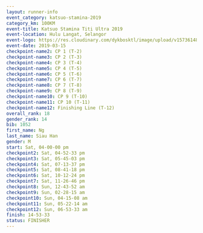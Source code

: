 ```yaml
--- 
layout: runner-info 
event_category: katsuo-stamina-2019 
category_km: 100KM 
event-title: Katsuo Stamina Titi Ultra 2019 
event-location: Hulu Langat, Selangor 
event-logo: https://res.cloudinary.com/dykbosktl/image/upload/v1573614825/Logo/Logo_p7ft6n.png 
event-date: 2019-03-15 
checkpoint-name2: CP 1 (T-2) 
checkpoint-name3: CP 2 (T-3) 
checkpoint-name4: CP 3 (T-4) 
checkpoint-name5: CP 4 (T-5) 
checkpoint-name6: CP 5 (T-6) 
checkpoint-name7: CP 6 (T-7) 
checkpoint-name8: CP 7 (T-8) 
checkpoint-name9: CP 8 (T-9) 
checkpoint-name10: CP 9 (T-10) 
checkpoint-name11: CP 10 (T-11) 
checkpoint-name12: Finishing Line (T-12) 
overall_rank: 18
gender_rank: 14
bib: 1052
first_name: Ng
last_name: Siau Han
gender: M
start: Sat, 04-00-00 pm
checkpoint2: Sat, 04-52-33 pm
checkpoint3: Sat, 05-45-03 pm
checkpoint4: Sat, 07-13-37 pm
checkpoint5: Sat, 08-41-18 pm
checkpoint6: Sat, 10-12-24 pm
checkpoint7: Sat, 11-26-46 pm
checkpoint8: Sun, 12-43-52 am
checkpoint9: Sun, 02-28-15 am
checkpoint10: Sun, 04-15-08 am
checkpoint11: Sun, 05-22-14 am
checkpoint12: Sun, 06-53-33 am
finish: 14-53-33
status: FINISHER
--- 
```

